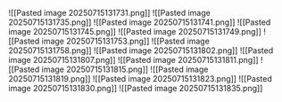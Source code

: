 ![[Pasted image 20250715131731.png]]
![[Pasted image 20250715131735.png]]
![[Pasted image 20250715131741.png]]
![[Pasted image 20250715131745.png]]
![[Pasted image 20250715131749.png]]
![[Pasted image 20250715131753.png]]
![[Pasted image 20250715131758.png]]
![[Pasted image 20250715131802.png]]
![[Pasted image 20250715131807.png]]
![[Pasted image 20250715131811.png]]
![[Pasted image 20250715131815.png]]
![[Pasted image 20250715131819.png]]
![[Pasted image 20250715131823.png]]
![[Pasted image 20250715131830.png]]
![[Pasted image 20250715131835.png]]
